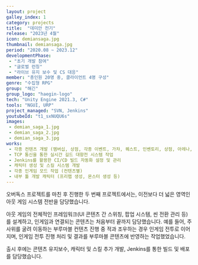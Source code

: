 ```yaml
---
layout: project
galley_index: 1
category: projects
title:  "데미안 전기"
release: "2023년 4월"
icon: demiansaga.jpg
thumbnail: demiansaga.jpg
period: "2020.08 ~ 2023.12"
developmentPhase:
 - "초기 개발 참여"
 - "글로벌 런칭"
 - "라이브 유지 보수 및 CS 대응"
member: "총인원 20명 중, 클라이언트 4명 구성"
genre: "수집형 RPG"
group: "해긴"
group_logo: "haegin-logo"
tech: "Unity Engine 2021.3, C#"
tools: "NGUI, URP"
project_managed: "SVN, Jenkins"
youtubeId: "t1_sxNUQU6s"
images:
 - demian_saga_1.jpg
 - demian_saga_2.jpg
 - demian_saga_3.jpg
works:
 - 각종 컨텐츠 개발 (멤버십, 상점, 각종 이벤트, 가챠, 퀘스트, 인벤토리, 상점, 아레나, 캐릭터 관리, 부루마블, 시련의탑 등)
 - TCP 통신을 통한 실시간 길드 대항전 시스템 작업
 - Jenkins를 활용한 CI/CD 빌드 자동화 설정 및 관리
 - 캐릭터 생성 및 스킬 시스템 개발
 - 각종 인게임 모드 작업 (컨텐츠별)
 - 내부 툴 개발 캐릭터 (프리팹 생성, 몬스터 생성 등)
---
```


오버독스 프로젝트를 마친 후 진행한 두 번째 프로젝트에서는, 이전보다 더 넓은 영역인 아웃 게임 시스템 전반을 담당했습니다.

아웃 게임의 전체적인 프레임워크(UI 콘텐츠 간 스위칭, 팝업 시스템, 씬 전환 관리 등)를 설계하고, 인게임과 연결되는 콘텐츠는 처음부터 끝까지 담당했습니다. 예를 들어, 주사위를 굴려 이동하는 부루마블 컨텐츠 진행 중 적과 조우하는 경우 인게임 전투로 이어지며, 인게임 전투 진행 처리 및 결과를 부루마블 콘텐츠에 반영하는 작업했었습니다.

출시 후에는 콘텐츠 유지보수, 캐릭터 및 스킬 추가 개발, Jenkins를 통한 빌드 및 배포를 담당했습니다.